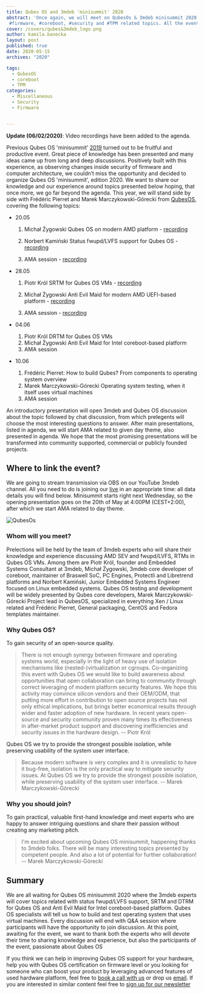 ```yaml
---
title: Qubes OS and 3mdeb 'minisummit' 2020
abstract: 'Once again, we will meet on QubesOs & 3mdeb minisummit 2020 discussing #QubesOS,
 #firmware, #coreboot, #security and #TPM related topics. All the event details are presented in the following blog post.'
cover: /covers/qubes&3mdeb_logo.png
author: kamila.banecka
layout: post
published: true
date: 2020-05-15
archives: "2020"

tags:
  - QubesOS
  - coreboot
  - TPM
categories:
  - Miscellaneous
  - Security
  - Firmware


---
```


**Update (06/02/2020)**: Video recordings have been added to the agenda.

Previous Qubes OS 'minisummit'
[2019](https://blog.3mdeb.com/2019/2019-08-07-qubes-os-and-3mdeb-minisummit/)
turned out to be fruitful and productive event. Great piece of knowledge has
been presented and many ideas came up from long and deep discussions. Positively
built with this experience, as observing changes inside security of firmware and
computer architecture, we couldn’t miss the opportunity and decided to organize
Qubes OS 'minisummit', edition 2020. We want to share our knowledge and our
experience around topics presented below hoping, that once more, we go far
beyond the agenda. This year, we will stand side by side with Frédéric Pierret
and Marek Marczykowski-Górecki from [QubesOS](https://www.qubes-os.org/team),
covering the following topics:

- 20.05

  1. Michał Żygowski Qubes OS on modern AMD platform -
  [recording](https://www.youtube.com/watch?v=Rw7rAPPyPPc&t=31s)

  2. Norbert Kamiński Status fwupd/LVFS support for Qubes OS -
  [recording](https://www.youtube.com/watch?v=o_IdERo3aiE&t=984s)

  3. AMA session - [recording](https://www.youtube.com/watch?v=BSGUcW6QDYU&t=1509s)

- 28.05

  1. Piotr Król SRTM for Qubes OS VMs -
  [recording](https://www.youtube.com/watch?v=Eip5Rts6S2I&t=2s)

  2. Michał Żygowski Anti Evil Maid for modern AMD UEFI-based platform -
  [recording](https://youtu.be/rM0vRi6qABE?t=3)

  3. AMA session - [recording](https://youtu.be/rM0vRi6qABE?t=1904)

- 04.06

  1. Piotr Król DRTM for Qubes OS VMs
  1. Michał Żygowski Anti Evil Maid for Intel coreboot-based platform
  1. AMA session

- 10.06

  1. Frédéric Pierret: How to build Qubes? From components to operating system
     overview
  1. Marek Marczykowski-Górecki Operating system testing, when it itself uses
     virtual machines
  1. AMA session

An introductory presentation will open 3mdeb and Qubes OS discussion about the
topic followed by chat discussion, from which prelegents will choose the most
interesting questions to answer. After main presentations, listed in agenda, we
will start AMA related to given day theme, also presented in agenda. We hope
that the most promising presentations will be transformed into community
supported, commercial or publicly founded projects.

## Where to link the event?

We are going to stream transmission via OBS on our YouTube 3mdeb channel. All
you need to do is joining our
[live](https://www.youtube.com/channel/UC_djHbyjuJvhVjfT18nyqmQ/live) in an
appropriate time: all data details you will find below. Minisummit starts right
next Wednesday, so the opening presentation goes on the 20th of May at 4:00PM
(CEST+2:00), after which we start AMA related to day theme.

![QubesOs](/img/qubesos.png)

### Whom will you meet?

Prelections will be held by the team of 3mdeb experts who will share their
knowledge and experience discussing AMD SEV and fwupd/LVFS, RTMs in Qubes OS
VMs. Among them are Piotr Król, founder and Embedded Systems Consultant at
3mdeb, Michał Żygowski, 3mdeb core developer of coreboot, maintainer of Braswell
SoC, PC Engines, Protectli and Libretrend platforms and Norbert Kamiński, Junior
Embedded Systems Engineer focused on Linux embedded systems. Qubes OS testing
and development will be widely presented by Qubes core developers, Marek
Marczykowski-Górecki Project lead in QubesOS, specialized in everything Xen /
Linux related and Frédéric Pierret, General packaging, CentOS and Fedora
templates maintainer.

### Why Qubes OS?

To gain security of an open-source quality.

> There is not enough synergy between firmware and operating systems world,
> especially in the light of heavy use of isolation mechanisms like
> (nested-)virtualization or cgroups. Co-organizing this event with Qubes OS we
> would like to build awareness about opportunities that open collaboration can
> bring to community through correct leveraging of modern platform security
> features. We hope this activity may convince silicon vendors and their
> OEM/ODM, that putting more effort in contribution to open source projects has
> not only ethical implications, but brings better economical results through
> wider and faster adoption of new hardware. In recent years open-source and
> security community proven many times its effectiveness in after-market product
> support and discovering inefficiencies and security issues in the hardware
> design.
> -- Piotr Król

Qubes OS we try to provide the strongest possible isolation, while preserving
usability of the system user interface.

> Because modern software is very complex and it is unrealistic to have it
> bug-free, isolation is the only practical way to mitigate security issues. At
> Qubes OS we try to provide the strongest possible isolation, while preserving
> usability of the system user interface.
> -- Marek Marczykowski-Górecki

### Why you should join?

To gain practical, valuable first-hand knowledge and meet experts who are happy
to answer intriguing questions and share their passion without creating any
marketing pitch.

> I'm excited about upcoming Qubes OS minisummit, happening thanks to 3mdeb
> folks. There will be many interesting topics presented by competent people.
> And also a lot of potential for further collaboration!
> -- Marek Marczykowski-Górecki

## Summary

We are all waiting for Qubes OS minisummit 2020 where the 3mdeb experts will
cover topics related with status fwupd/LVFS support, SRTM and DTRM for Qubes OS
and Anti Evil Maid for Intel coreboot-based platform. Qubes OS specialists will
tell us how to build and test operating system that uses virtual machines. Every
discussion will end with Q&A session where participants will have the
opportunity to join discussion. At this point, awaiting for the event, we want
to thank both the experts who will devote their time to sharing knowledge and
experience, but also the participants of the event, passionate about Qubes OS

If you think we can help in improving Qubes OS support for your hardware, help
you with Qubes OS certification on firmware level or you looking for someone who
can boost your product by leveraging advanced features of used hardware
platform, feel free to
[book a call with us](https://calendly.com/3mdeb/consulting-remote-meeting) or
drop us [email](mailto:contact@3mdeb.com). If you are interested in similar
content feel free to [sign up for our newsletter](https://newsletter.3mdeb.com/subscription/PW6XnCeK6)
